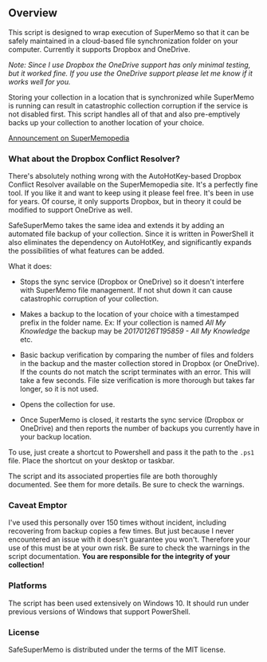 ## Overview

This script is designed to wrap execution of SuperMemo so that it can be safely maintained in a cloud-based file synchronization folder on your computer. Currently it supports Dropbox and OneDrive.

*Note: Since I use Dropbox the OneDrive support has only minimal testing, but it worked fine. If you use the OneDrive support please let me know if it works well for you.*

Storing your collection in a location that is synchronized while SuperMemo is running can result in catastrophic collection corruption if the service is not disabled first. This script handles all of that and also pre-emptively backs up your collection to another location of your choice.

[Announcement on SuperMemopedia](http://supermemopedia.com/wiki/SafeSuperMemo_PowerShell_script_for_Dropbox_with_automated_backups)

### What about the Dropbox Conflict Resolver? 

There's absolutely nothing wrong with the AutoHotKey-based Dropbox Conflict Resolver available on the SuperMemopedia site. It's a perfectly fine tool. If you like it and want to keep using it please feel free. It's been in use for years. Of course, it only supports Dropbox, but in theory it could be modified to support OneDrive as well.

SafeSuperMemo takes the same idea and extends it by adding an automated file backup of your collection. Since it is written in PowerShell it also eliminates the dependency on AutoHotKey, and significantly expands the possibilities of what features can be added.

What it does:

* Stops the sync service (Dropbox or OneDrive) so it doesn't interfere with SuperMemo file management. If not shut down it can cause catastrophic corruption of your collection.

* Makes a backup to the location of your choice with a timestamped prefix in the folder name. Ex: If your collection is named *All My Knowledge* the backup may be *20170126T195859 - All My Knowledge* etc.

* Basic backup verification by comparing the number of files and folders in the backup and the master collection stored in Dropbox (or OneDrive). If the counts do not match the script terminates with an error. This will take a few seconds. File size verification is more thorough but takes far longer, so it is not used.

* Opens the collection for use.

* Once SuperMemo is closed, it restarts the sync service (Dropbox or OneDrive) and then reports the number of backups you currently have in your backup location.

To use, just create a shortcut to Powershell and pass it the path to the `.ps1` file. Place the shortcut on your desktop or taskbar.
  
The script and its associated properties file are both thoroughly documented. See them for more details. Be sure to check the warnings.

### Caveat Emptor

I've used this personally over 150 times without incident, including recovering from backup copies a few times. But just because I never encountered an issue with it doesn't guarantee you won't. Therefore your use of this must be at your own risk. Be sure to check the warnings in the script documentation. **You are responsible for the integrity of your collection!**

### Platforms

The script has been used extensively on Windows 10. It should run under previous versions of Windows that support PowerShell. 

### License

SafeSuperMemo is distributed under the terms of the MIT license.
